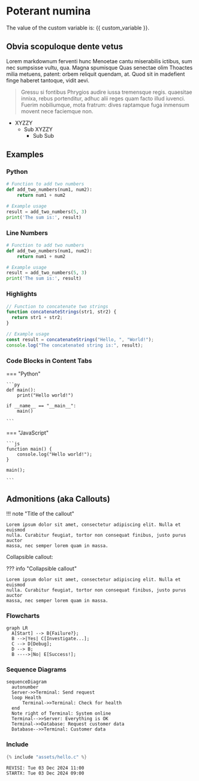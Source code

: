 # Poterant numina

The value of the custom variable is: {{ custom_variable }}.

## Obvia scopuloque dente vetus

Lorem markdownum ferventi hunc Menoetae cantu miserabilis ictibus, sum nec
sumpsisse vultu, qua. Magna spumisque Quas senectae olim Thoactes milia metuens,
patent: orbem reliquit quendam, at. Quod sit in madefient finge haberet
tantoque, vidit aevi.

> Gressu si fontibus Phrygios audire iussa tremensque regis. 
> quaesitae innixa, rebus portenditur, adhuc
> alii reges quam facto illud iuvenci. Fuerim nobiliumque, mota fratrum: dives
> raptamque fuga inmensum movent nece faciemque non.

* XYZZY
    * Sub XYZZY
        * Sub Sub

## Examples

### Python

```py title="add_numbers.py" 
# Function to add two numbers
def add_two_numbers(num1, num2):
    return num1 + num2

# Example usage
result = add_two_numbers(5, 3)
print('The sum is:', result)

```

### Line Numbers

```py title="add_numbers.py" linenums="1"
# Function to add two numbers
def add_two_numbers(num1, num2):
    return num1 + num2

# Example usage
result = add_two_numbers(5, 3)
print('The sum is:', result)

```

### Highlights

```js title="code-examples.md" linenums="1" hl_lines="2-4"
// Function to concatenate two strings
function concatenateStrings(str1, str2) {
  return str1 + str2;
}

// Example usage
const result = concatenateStrings("Hello, ", "World!");
console.log("The concatenated string is:", result);

```

### Code Blocks in Content Tabs

=== "Python"

    ```py
    def main():
        print("Hello world!")

    if __name__ == "__main__":
        main()

    ```

=== "JavaScript"

    ```js
    function main() {
        console.log("Hello world!");
    }

    main();

    ```

## Admonitions (aka Callouts)

!!! note "Title of the callout"

    Lorem ipsum dolor sit amet, consectetur adipiscing elit. Nulla et euismod
    nulla. Curabitur feugiat, tortor non consequat finibus, justo purus auctor
    massa, nec semper lorem quam in massa.


Collapsible callout:

??? info "Collapsible callout"

    Lorem ipsum dolor sit amet, consectetur adipiscing elit. Nulla et euismod
    nulla. Curabitur feugiat, tortor non consequat finibus, justo purus auctor
    massa, nec semper lorem quam in massa.

### Flowcharts

```mermaid
graph LR
  A[Start] --> B{Failure?};
  B -->|Yes| C[Investigate...];
  C --> D[Debug];
  D --> B;
  B ---->|No| E[Success!];

```

### Sequence Diagrams

```mermaid
sequenceDiagram
  autonumber
  Server->>Terminal: Send request
  loop Health
      Terminal->>Terminal: Check for health
  end
  Note right of Terminal: System online
  Terminal-->>Server: Everything is OK
  Terminal->>Database: Request customer data
  Database-->>Terminal: Customer data

```

### Include

```c
{% include "assets/hello.c" %}

```


```
REVISI: Tue 03 Dec 2024 11:00
STARTX: Tue 03 Dec 2024 09:00
```
